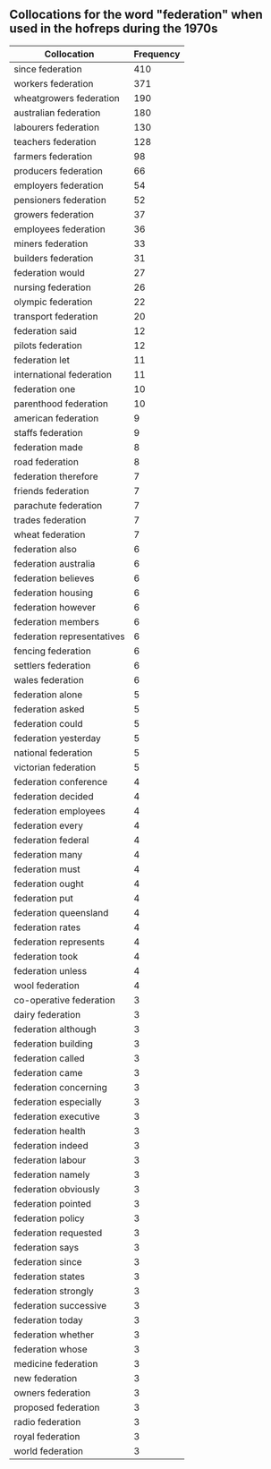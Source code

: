 ## Collocations for the word "federation" when used in the hofreps during the 1970s

| Collocation | Frequency |
|--------------|----------------|
|since federation|410|
|workers federation|371|
|wheatgrowers federation|190|
|australian federation|180|
|labourers federation|130|
|teachers federation|128|
|farmers federation|98|
|producers federation|66|
|employers federation|54|
|pensioners federation|52|
|growers federation|37|
|employees federation|36|
|miners federation|33|
|builders federation|31|
|federation would|27|
|nursing federation|26|
|olympic federation|22|
|transport federation|20|
|federation said|12|
|pilots federation|12|
|federation let|11|
|international federation|11|
|federation one|10|
|parenthood federation|10|
|american federation|9|
|staffs federation|9|
|federation made|8|
|road federation|8|
|federation therefore|7|
|friends federation|7|
|parachute federation|7|
|trades federation|7|
|wheat federation|7|
|federation also|6|
|federation australia|6|
|federation believes|6|
|federation housing|6|
|federation however|6|
|federation members|6|
|federation representatives|6|
|fencing federation|6|
|settlers federation|6|
|wales federation|6|
|federation alone|5|
|federation asked|5|
|federation could|5|
|federation yesterday|5|
|national federation|5|
|victorian federation|5|
|federation conference|4|
|federation decided|4|
|federation employees|4|
|federation every|4|
|federation federal|4|
|federation many|4|
|federation must|4|
|federation ought|4|
|federation put|4|
|federation queensland|4|
|federation rates|4|
|federation represents|4|
|federation took|4|
|federation unless|4|
|wool federation|4|
|co-operative federation|3|
|dairy federation|3|
|federation although|3|
|federation building|3|
|federation called|3|
|federation came|3|
|federation concerning|3|
|federation especially|3|
|federation executive|3|
|federation health|3|
|federation indeed|3|
|federation labour|3|
|federation namely|3|
|federation obviously|3|
|federation pointed|3|
|federation policy|3|
|federation requested|3|
|federation says|3|
|federation since|3|
|federation states|3|
|federation strongly|3|
|federation successive|3|
|federation today|3|
|federation whether|3|
|federation whose|3|
|medicine federation|3|
|new federation|3|
|owners federation|3|
|proposed federation|3|
|radio federation|3|
|royal federation|3|
|world federation|3|
